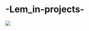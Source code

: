# -Lem_in-projects-

![](https://github.com/gniliansky/-University-projects-/blob/master/Lem_in/Lem_in.gif)
